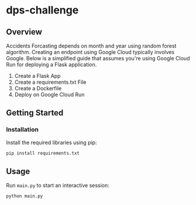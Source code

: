 # dps-challenge

## Overview 

Accidents Forcasting depends on month and year using random forest algorithm. Creating an endpoint using Google Cloud typically involves Google. Below is a simplified guide that assumes you're using Google Cloud Run for deploying a Flask application.

1. Create a Flask App
2. Create a requirements.txt File
3. Create a Dockerfile
4. Deploy on Google Cloud Run

## Getting Started


### Installation

 Install the required libraries using pip:

   ```bash
   pip install requirements.txt

   ```

## Usage

Run `main.py` to start an interactive session:

```
python main.py
```

